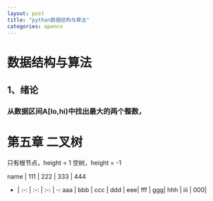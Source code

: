 ```yaml
---
layout: post
title: "python数据结构与算法"
categories: opencv
---
```


# 数据结构与算法
## 1、绪论
### 从数据区间A[lo,hi)中找出最大的两个整数，





# 第五章 二叉树
只有根节点，height = 1
空树，height = -1


name | 111 | 222 | 333 | 444
- | :-: | :-: | :-: | -:
aaa | bbb | ccc | ddd | eee| 
fff | ggg| hhh | iii | 000|